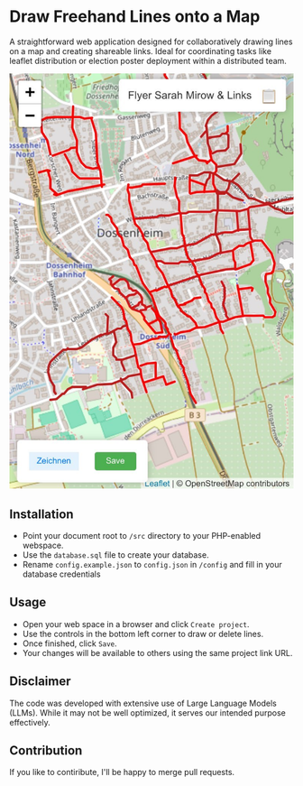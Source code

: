 # Draw Freehand Lines onto a Map

A straightforward web application designed for collaboratively drawing lines on a map and creating shareable links. Ideal for coordinating tasks like leaflet distribution or election poster deployment within a distributed team.

![Screenshot of the app running in Safari](/doc/screenshot.jpeg)


## Installation
- Point your document root to  `/src` directory to your PHP-enabled webspace.
- Use the `database.sql` file to create your database.
- Rename `config.example.json` to `config.json` in `/config` and fill in your database credentials

## Usage

- Open your web space in a browser and click `Create project`.
- Use the controls in the bottom left corner to draw or delete lines.
- Once finished, click `Save`.
- Your changes will be available to others using the same project link URL.


## Disclaimer

The code was developed with extensive use of Large Language Models (LLMs). While it may not be well optimized, it serves our intended purpose effectively.

## Contribution

If you like to contiribute, I'll be happy to merge pull requests.
